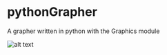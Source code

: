 # pythonGrapher
A grapher written in python with the Graphics module

![alt text](https://i.imgur.com/tzHyRKh.png)
